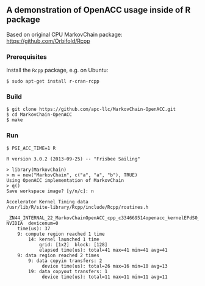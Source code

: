 ## A demonstration of OpenACC usage inside of R package

Based on original CPU MarkovChain package: https://github.com/Orbifold/Rcpp

### Prerequisites

Install the `Rcpp` package, e.g. on Ubuntu:

```
$ sudo apt-get install r-cran-rcpp
```

### Build

```
$ git clone https://github.com/apc-llc/MarkovChain-OpenACC.git
$ cd MarkovChain-OpenACC
$ make
```

### Run

```
$ PGI_ACC_TIME=1 R

R version 3.0.2 (2013-09-25) -- "Frisbee Sailing"

> library(MarkovChain)
> m = new("MarkovChain", c("a", "a", "b"), TRUE)
Using OpenACC implementation of MarkovChain
> q()
Save workspace image? [y/n/c]: n

Accelerator Kernel Timing data
/usr/lib/R/site-library/Rcpp/include/Rcpp/routines.h
  _ZN44_INTERNAL_22_MarkovChainOpenACC_cpp_c334669514openacc_kernelEPdS0_i  NVIDIA  devicenum=0
    time(us): 37
    9: compute region reached 1 time
        14: kernel launched 1 time
            grid: [1x2]  block: [128]
            elapsed time(us): total=41 max=41 min=41 avg=41
    9: data region reached 2 times
        9: data copyin transfers: 2
             device time(us): total=26 max=16 min=10 avg=13
        19: data copyout transfers: 1
             device time(us): total=11 max=11 min=11 avg=11
```
